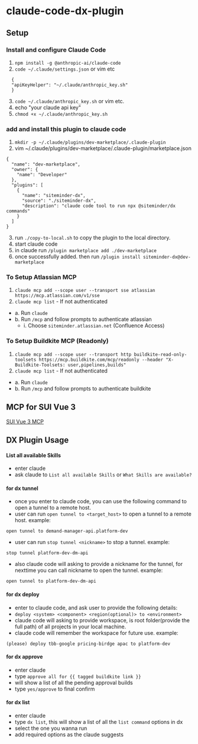 # claude-code-dx-plugin

## Setup

### Install and configure Claude Code
1. `npm install -g @anthropic-ai/claude-code`
2. `code ~/.claude/settings.json`  or vim etc
```
  {
  "apiKeyHelper": "~/.claude/anthropic_key.sh"
  }
```
3. `code ~/.claude/anthropic_key.sh`  or vim etc.
4. echo "your claude api key"
5. `chmod +x ~/.claude/anthropic_key.sh`

### add and install this plugin to claude code
1. `mkdir -p ~/.claude/plugins/dev-marketplace/.claude-plugin`
2. vim ~/.claude/plugins/dev-marketplace/.claude-plugin/marketplace.json
```
{
  "name": "dev-marketplace",
  "owner": {
    "name": "Developer"
  },
  "plugins": [
    {
      "name": "siteminder-dx",
      "source": "./siteminder-dx",
      "description": "claude code tool to run npx @siteminder/dx commands"
    }
  ]
}
```
3. run `./copy-to-local.sh` to copy the plugin to the local directory.
4. start claude code
5. in claude run `/plugin marketplace add ./dev-marketplace`
6. once successfully added. then run `/plugin install siteminder-dx@dev-marketplace`

### To Setup Atlassian MCP
1. `claude mcp add --scope user --transport sse atlassian https://mcp.atlassian.com/v1/sse`
2. `claude mcp list` - If not authenticated
  - a. Run `claude`
  - b. Run `/mcp` and follow prompts to authenticate atlassian
    - i. Choose `siteminder.atlassian.net` (Confluence Access)

### To Setup Buildkite MCP (Readonly)
1. `claude mcp add --scope user --transport http buildkite-read-only-toolsets https://mcp.buildkite.com/mcp/readonly --header "X-Buildkite-Toolsets: user,pipelines,builds"`
2. `claude mcp list` - If not authenticated
  - a. Run `claude`
  - b. Run `/mcp` and follow prompts to authenticate buildkite


## MCP for SUI Vue 3

[SUI Vue 3 MCP](https://github.com/siteminder-au/claude-code-sui-mcp)

## DX Plugin Usage

#### List all available Skills
- enter claude
- ask claude to `List all available Skills` or `What Skills are available?`

#### for dx tunnel
- once you enter to claude code, you can use the following command to open a tunnel to a remote host.
- user can run `open tunnel to <target_host>` to open a tunnel to a remote host.
example:
```
open tunnel to demand-manager-api.platform-dev
```
- user can run `stop tunnel <nickname>` to stop a tunnel.
example:
```
stop tunnel platform-dev-dm-api
```

- also claude code will asking to provide a nickname for the tunnel, for nexttime you can call nickname to open the tunnel.
example:
```
open tunnel to platform-dev-dm-api
```

#### for dx deploy
- enter to claude code, and ask user to provide the following details:
- `deploy <system> <component> <region(optional)> to <environment>`
- claude code will asking to provide workspace, <workspace> is root folder(provide the full path) of all projects in your local machine.
- claude code will remember the workspace for future use.
example:
```
(please) deploy tbb-google pricing-birdge apac to platform-dev
```

#### for dx approve
- enter claude
- type `approve all for {{ tagged buildkite link }}`
- will show a list of all the pending approval builds
- type `yes/approve` to final confirm

#### for dx list
- enter claude
- type `dx list`, this will show a list of all the `list command` options in dx
- select the one you wanna run
- add required options as the claude suggests
